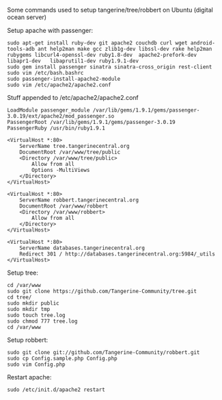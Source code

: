 Some commands used to setup tangerine/tree/robbert on Ubuntu (digital ocean server)

Setup apache with passenger:

    sudo apt-get install ruby-dev git apache2 couchdb curl wget android-tools-adb ant help2man make gcc zlib1g-dev libssl-dev rake help2man rubygems libcurl4-openssl-dev ruby1.8-dev  apache2-prefork-dev libapr1-dev   libaprutil1-dev ruby1.9.1-dev
    sudo gem install passenger sinatra sinatra-cross_origin rest-client
    sudo vim /etc/bash.bashrc 
    sudo passenger-install-apache2-module
    sudo vim /etc/apache2/apache2.conf 

Stuff appended to /etc/apache2/apache2.conf 

    LoadModule passenger_module /var/lib/gems/1.9.1/gems/passenger-3.0.19/ext/apache2/mod_passenger.so
    PassengerRoot /var/lib/gems/1.9.1/gems/passenger-3.0.19
    PassengerRuby /usr/bin/ruby1.9.1

    <VirtualHost *:80>
        ServerName tree.tangerinecentral.org
        DocumentRoot /var/www/tree/public
        <Directory /var/www/tree/public>
            Allow from all
            Options -MultiViews
        </Directory>
    </VirtualHost>

    <VirtualHost *:80>
        ServerName robbert.tangerinecentral.org
        DocumentRoot /var/www/robbert
        <Directory /var/www/robbert>
            Allow from all
        </Directory>
    </VirtualHost>

    <VirtualHost *:80>
        ServerName databases.tangerinecentral.org
        Redirect 301 / http://databases.tangerinecentral.org:5984/_utils
    </VirtualHost>

Setup tree:

    cd /var/www
    sudo git clone https://github.com/Tangerine-Community/tree.git
    cd tree/
    sudo mkdir public
    sudo mkdir tmp
    sudo touch tree.log
    sudo chmod 777 tree.log 
    cd /var/www

Setup robbert:

    sudo git clone git://github.com/Tangerine-Community/robbert.git
    sudo cp Config.sample.php Config.php
    sudo vim Config.php

Restart apache:

    sudo /etc/init.d/apache2 restart
